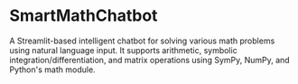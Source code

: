 # SmartMathChatbot
A Streamlit-based intelligent chatbot for solving various math problems using natural language input. It supports arithmetic, symbolic integration/differentiation, and matrix operations using SymPy, NumPy, and Python's math module.
